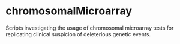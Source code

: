 # chromosomalMicroarray
Scripts investigating the usage of chromosomal microarray tests for replicating clinical suspicion of deleterious genetic events.

